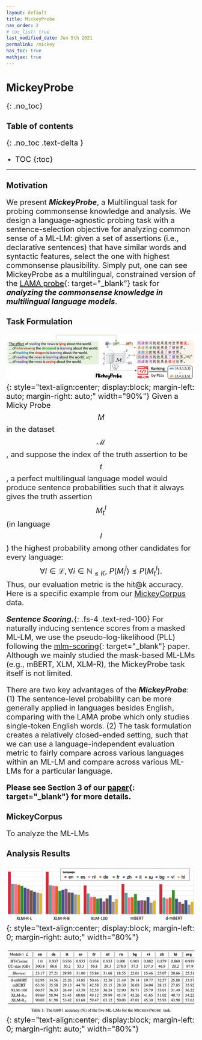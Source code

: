 ```yaml
---
layout: default
title: MickeyProbe
nav_order: 2
# toc_list: true
last_modified_date: Jun 5th 2021
permalink: /mickey
has_toc: true
mathjax: true
---
```


<style>
p, li{
    font-size: 20px;
}
</style>

# MickeyProbe
{: .no_toc}


## Table of contents
{: .no_toc .text-delta }

- TOC
{:toc}

---


## Motivation
We present ***MickeyProbe***, a Multilingual task for probing commonsense knowledge and analysis.
We design a language-agnostic probing task with a sentence-selection objective for analyzing common sense of a ML-LM: given a set of assertions (i.e., declarative sentences) that have similar words and syntactic features, select the one with highest commonsense plausibility.
Simply put, one can see MickeyProbe as a multilingual, constrained version of the [LAMA probe](https://github.com/facebookresearch/LAMA){: target="_blank"} task for ***analyzing the commonsense knowledge in multilingual language models***.

## Task Formulation 

![Mickey](/images/mickey.png){: style="text-align:center; display:block; margin-left: auto; margin-right: auto;" width="90%"}
Given a Micky Probe $${M}$$ in the dataset $$\mathcal{M}$$, and suppose the index of the truth assertion to be $$t$$, 
a perfect multilingual language model would produce sentence probabilities such that it always gives the truth assertion $${M}^l_t$$ (in language $$l$$) the highest probability among other candidates for every language: $$\forall l\in \mathcal{L}, \forall i\in \mathbb{N}_{\leq K},~ P({M}^l_i) \leq P({M}^l_t).    $$
Thus, our evaluation metric is the hit@k accuracy. Here is a specific example from our [MickeyCorpus](#mickeycorpus) data.



***Sentence Scoring.***{: .fs-4 .text-red-100}
For naturally inducing sentence scores from a masked ML-LM,
we use the pseudo-log-likelihood (PLL) following the [mlm-scoring](https://www.aclweb.org/anthology/2020.acl-main.240/){: target="_blank"} paper.
Although we mainly studied the mask-based ML-LMs (e.g., mBERT, XLM, XLM-R), the MickeyProbe task itself is not limited.

There are two key advantages of the ***MickeyProbe***: (1) The sentence-level probability can be more generally applied in languages besides English, comparing with the LAMA probe which only studies single-token English words.
(2) The task formulation creates a relatively closed-ended setting, such that we can use a language-independent evaluation metric to fairly compare across various languages within an ML-LM and compare across various ML-LMs for a particular language.

**Please see Section 3 of our [paper](){: target="_blank"} for more details.**


## MickeyCorpus

To analyze the ML-LMs 

## Analysis Results 

![Mickey](images/probe_hit1_hist.png){: style="text-align:center; display:block; margin-left: 0; margin-right: auto;" width="80%"}

![Mickey](images/probe_hit1.png){: style="text-align:center; display:block; margin-left: 0; margin-right: auto;" width="80%"}



